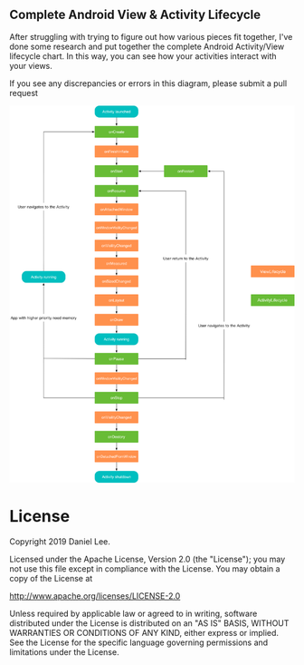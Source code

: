 
Complete Android View & Activity Lifecycle
----------------------------------------------

After struggling with trying to figure out how various pieces fit together,
I've done some research and put together the complete Android Activity/View
lifecycle chart. In this way, you can see how your activities interact with your views.

If you see any discrepancies or errors in this diagram, please submit a pull
request

![A Complete Android Activity & View Lifecycle](viewlifecycle.png)

# License
Copyright 2019 Daniel Lee.

Licensed under the Apache License, Version 2.0 (the "License");
you may not use this file except in compliance with the License.
You may obtain a copy of the License at

   http://www.apache.org/licenses/LICENSE-2.0

Unless required by applicable law or agreed to in writing, software
distributed under the License is distributed on an "AS IS" BASIS,
WITHOUT WARRANTIES OR CONDITIONS OF ANY KIND, either express or implied.
See the License for the specific language governing permissions and
limitations under the License.

